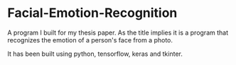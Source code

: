 # Facial-Emotion-Recognition

A program I built for my thesis paper. 
As the title implies it is a program that recognizes the emotion of a person's face from a photo.

It has been built using python, tensorflow, keras and tkinter.
